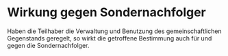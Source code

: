 # Wirkung gegen Sondernachfolger

Haben die Teilhaber die Verwaltung und Benutzung des gemeinschaftlichen Gegenstands geregelt, so wirkt die getroffene Bestimmung auch für und gegen die Sondernachfolger. 

